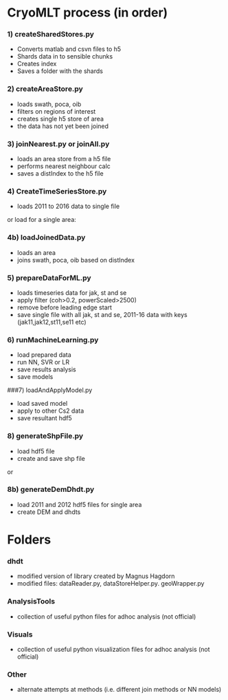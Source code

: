 # CryoMLT process (in order)

### 1) createSharedStores.py
- Converts matlab and csvn files to h5
- Shards data in to sensible chunks
- Creates index
- Saves a folder with the shards

### 2) createAreaStore.py
- loads swath, poca, oib
- filters on regions of interest
- creates single h5 store of area
- the data has not yet been joined

### 3) joinNearest.py or joinAll.py
- loads an area store from a h5 file
- performs nearest neighbour calc
- saves a distIndex to the h5 file

### 4) CreateTimeSeriesStore.py
- loads 2011 to 2016 data to single file

or load for a single area:
### 4b) loadJoinedData.py
- loads an area
- joins swath, poca, oib based on distIndex

### 5) prepareDataForML.py
- loads timeseries data for jak, st and se
- apply filter (coh>0.2, powerScaled>2500)
- remove before leading edge start
- save single file with all jak, st and se, 2011-16 data with keys (jak11,jak12,st11,se11 etc)

### 6) runMachineLearning.py
- load prepared data
- run NN, SVR or LR
- save results analysis
- save models

###7) loadAndApplyModel.py
- load saved model
- apply to other Cs2 data
- save resultant hdf5

### 8) generateShpFile.py
- load hdf5 file
- create and save shp file

or
### 8b) generateDemDhdt.py
- load 2011 and 2012 hdf5 files for single area
- create DEM and dhdts


# Folders

### dhdt
- modified version of library created by Magnus Hagdorn
- modified files: dataReader.py, dataStoreHelper.py. geoWrapper.py

### AnalysisTools
- collection of useful python files for adhoc analysis (not official)

### Visuals
- collection of useful python visualization files for adhoc analysis (not official)

### Other
- alternate attempts at methods (i.e. different join methods or NN models)





